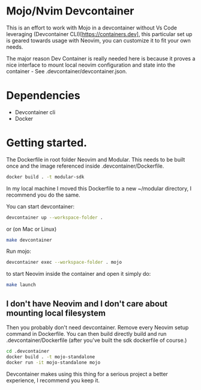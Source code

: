 # Mojo/Nvim Devcontainer

This is an effort to work with Mojo in a devcontainer without Vs Code leveraging (Devcontainer CLI)[https://containers.dev], this particular set up is geared towards
usage with Neovim, you can customize it to fit your own needs.

The major reason Dev Container is really needed here is because it proves a nice interface to mount local neovim configuration and state into the container - See .devcontainer/devcontainer.json.

# Dependencies

- Devcontainer cli
- Docker

# Getting started.

The Dockerfile in root folder Neovim and Modular. This needs to be built once and the image referenced inside .devcontainer/Dockerfile.

```sh
docker build . -t modular-sdk
```

In my local machine I moved this Dockerfile to a new ~/modular directory, I recommend you do the same.

You can start devcontainer:

```sh
devcontainer up --workspace-folder .
```

or (on Mac or Linux)

```sh
make devcontainer
```

Run mojo:

```sh
devcontainer exec --workspace-folder . mojo
```

to start Neovim inside the container and open it simply do:

```sh
make launch
```

## I don't have Neovim and I don't care about mounting local filesystem

Then you probably don't need devcontainer. Remove every Neovim setup command in Dockerfile. You can then build directly build and run .devcontainer/Dockerfile (after you've built the sdk dockerfile of course.)

```sh
cd .devcontainer
docker build . -t mojo-standalone
docker run -it mojo-standalone mojo
```

Devcontainer makes using this thing for a serious project a better experience, I recommend you keep it.
